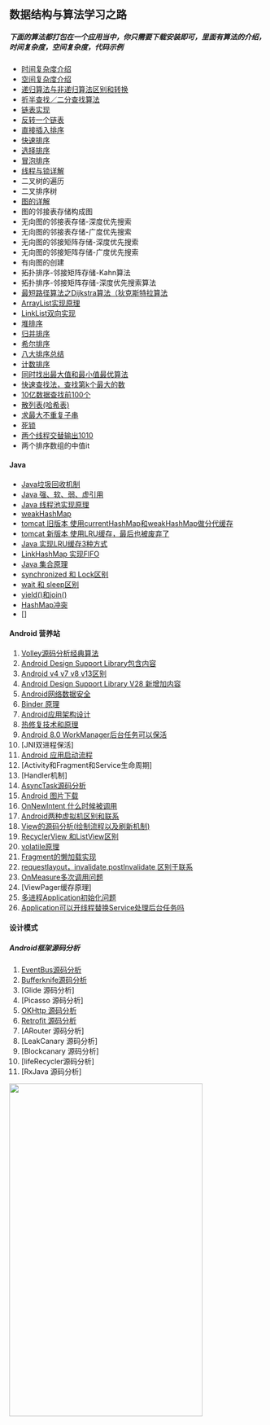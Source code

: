 ## 数据结构与算法学习之路

##### 下面的算法都打包在一个应用当中，你只需要下载安装即可，里面有算法的介绍，时间复杂度，空间复杂度，代码示例

- [时间复杂度介绍](https://github.com/UCodeUStory/DataStructure/blob/master/app/src/main/java/com/wangpos/datastructure/sort/TimeComplexityActivity.java)
- [空间复杂度介绍](https://github.com/UCodeUStory/DataStructure/blob/master/app/src/main/java/com/wangpos/datastructure/sort/SpaceComplexityActivity.java)
- [递归算法与非递归算法区别和转换](https://github.com/UCodeUStory/DataStructure/blob/master/app/src/main/java/com/wangpos/datastructure/sort/RecursionActivity.java)
- [折半查找／二分查找算法](https://github.com/UCodeUStory/DataStructure/blob/master/app/src/main/java/com/wangpos/datastructure/sort/RecursionActivity.java)
- [链表实现](https://github.com/UCodeUStory/DataStructure/blob/master/app/src/main/java/com/wangpos/datastructure/sort/EasyLinkListActivity.java)
- [反转一个链表](https://github.com/UCodeUStory/DataStructure/blob/master/app/src/main/java/com/wangpos/datastructure/sort/EasyLinkListReverseActivity.java)
- [直接插入排序](https://github.com/UCodeUStory/DataStructure/blob/master/app/src/main/java/com/wangpos/datastructure/sort/DirectInsertSortActivity.java)
- [快速排序](https://github.com/UCodeUStory/DataStructure/blob/master/app/src/main/java/com/wangpos/datastructure/sort/QuickSortActivity.java)
- [选择排序](https://github.com/UCodeUStory/DataStructure/blob/master/app/src/main/java/com/wangpos/datastructure/sort/OptionSortActivity.java)
- [冒泡排序](https://github.com/UCodeUStory/DataStructure/blob/master/app/src/main/java/com/wangpos/datastructure/sort/BubbleSortActivity.java)
- [线程与锁详解](https://github.com/UCodeUStory/DataStructure/blob/master/app/src/main/java/com/wangpos/datastructure/java/JavaThreadActivity.java)
- 二叉树的遍历
- 二叉排序树
- [图的详解](https://github.com/UCodeUStory/DataStructure/blob/master/sources/tu.md)
- 图的邻接表存储构成图
- 无向图的邻接表存储-深度优先搜索
- 无向图的邻接表存储-广度优先搜索
- 无向图的邻接矩阵存储-深度优先搜索
- 无向图的邻接矩阵存储-广度优先搜索
- 有向图的创建
- 拓扑排序-邻接矩阵存储-Kahn算法
- 拓扑排序-邻接矩阵存储-深度优先搜索算法
- [最短路径算法之Dijkstra算法（狄克斯特拉算法](https://github.com/UCodeUStory/DataStructure/blob/master/app/src/main/java/com/wangpos/datastructure/graph/DjstaActivity.java)
- [ArrayList实现原理](https://github.com/UCodeUStory/DataStructure/blob/master/app/src/main/java/com/wangpos/datastructure/java/mylist/CJArrayList.java)
- [LinkList双向实现](https://github.com/UCodeUStory/DataStructure/blob/master/app/src/main/java/com/wangpos/datastructure/java/mylist/CJArrayList.java)
- [堆排序](https://github.com/UCodeUStory/DataStructure/blob/master/app/src/main/java/com/wangpos/datastructure/sort/HeapSortActivity.java)
- [归并排序](https://github.com/UCodeUStory/DataStructure/blob/master/app/src/main/java/com/wangpos/datastructure/sort/MergeSortActivity.java)
- [希尔排序](https://github.com/UCodeUStory/DataStructure/blob/master/app/src/main/java/com/wangpos/datastructure/sort/ShellSortActivity.java)
- [八大排序总结](https://github.com/UCodeUStory/DataStructure/blob/master/app/src/main/java/com/wangpos/datastructure/sort/EightSortDescriptionActivity.java)
- [计数排序](https://github.com/UCodeUStory/DataStructure/blob/master/app/src/main/java/com/wangpos/datastructure/sort/CountSortActivity.java)
- [同时找出最大值和最小值最优算法](https://github.com/UCodeUStory/DataStructure/blob/master/app/src/main/java/com/wangpos/datastructure/sort/MaxMinSelectActivity.java)
- [快速查找法，查找第k个最大的数](https://github.com/UCodeUStory/DataStructure/blob/master/app/src/main/java/com/wangpos/datastructure/sort/SelectIndexDataActivity.java)
- [10亿数据查找前100个](https://github.com/UCodeUStory/DataStructure/blob/master/app/src/main/java/com/wangpos/datastructure/sort/MaxDataSelectDataActivity.java)
- [散列表(哈希表)](https://github.com/UCodeUStory/DataStructure/blob/master/hashtable.md)
- [求最大不重复子串](https://github.com/UCodeUStory/DataStructure/blob/master/app/src/main/java/com/wangpos/datastructure/other/MaxSubStringActivity.java)
- [死锁](https://github.com/UCodeUStory/DataStructure/blob/master/app/src/main/java/com/wangpos/datastructure/java/DeadLockDemo.java)
- [两个线程交替输出1010](https://github.com/UCodeUStory/DataStructure/blob/master/app/src/main/java/com/wangpos/datastructure/java/ThreadOneZero.java)
- 两个排序数组的中值it 

#### Java 
- [Java垃圾回收机制](https://github.com/UCodeUStory/DataStructure/blob/master/sources/JavaGarbageCollection.md)
- [Java 强、软、弱、虚引用](https://github.com/UCodeUStory/DataStructure/blob/master/sources/reference.md)
- [Java 线程池实现原理](https://github.com/UCodeUStory/DataStructure/blob/master/sources/thread_principle.md)
- [weakHashMap](https://github.com/UCodeUStory/DataStructure/blob/master/sources/weakHashMap.md)
- [tomcat 旧版本  使用currentHashMap和weakHashMap做分代缓存](https://github.com/UCodeUStory/DataStructure/blob/master/sources/tomcat_cache.java)
- [tomcat 新版本 使用LRU缓存，最后也被废弃了](https://github.com/UCodeUStory/DataStructure/blob/master/sources/tomcat_lru_cache.java)
- [Java 实现LRU缓存3种方式 ](https://github.com/UCodeUStory/DataStructure/blob/master/sources/lru.md)
- [LinkHashMap 实现FIFO](https://github.com/UCodeUStory/DataStructure/blob/master/sources/fifo.md)
- [Java 集合原理](http://wiki.jikexueyuan.com/project/java-collection/hashset.html)
- [synchronized 和 Lock区别](https://github.com/UCodeUStory/DataStructure/blob/master/sources/synchronized_lock.md)
- [wait 和 sleep区别](https://github.com/UCodeUStory/DataStructure/blob/master/sources/wait_sleep.md)
- [yield()和join()](https://github.com/UCodeUStory/DataStructure/blob/master/sources/yield_join.md)
- [HashMap冲突](https://github.com/UCodeUStory/DataStructure/blob/master/sources/hash_confict.md)
- []

#### Android 营养站
1. [Volley源码分析经典算法](https://github.com/UCodeUStory/DataStructure/blob/master/sources/volley_algorithm.md)
2. [Android Design Support Library包含内容](https://github.com/UCodeUStory/DataStructure/blob/master/sources/adsl.md)
3. [Android v4 v7 v8 v13区别](https://github.com/UCodeUStory/DataStructure/blob/master/sources/v4_v7_v8_v13.md)
4. [Android Design Support Library V28 新增加内容](https://github.com/UCodeUStory/DataStructure/blob/master/sources/design_v28.md)
5. [Android网络数据安全](https://github.com/UCodeUStory/DataStructure/blob/master/sources/netsafe.md)
6. [Binder 原理](https://github.com/UCodeUStory/DataStructure/blob/master/sources/Binder.md)
7. [Android应用架构设计](https://github.com/UCodeUStory/DataStructure/blob/master/sources/frame.md)
8. [热修复技术和原理](https://github.com/UCodeUStory/DataStructure/blob/master/sources/hotfix.md)
9. [Android 8.0 WorkManager后台任务可以保活](https://github.com/UCodeUStory/DataStructure/blob/master/sources/workmanager.md)
10. [JNI双进程保活]
11. [Android 应用启动流程](https://github.com/UCodeUStory/DataStructure/blob/master/sources/app_start_step.md)
12. [Activity和Fragment和Service生命周期]
13. [Handler机制]
14. [AsyncTask源码分析](https://github.com/UCodeUStory/DataStructure/blob/master/sources/asynctask.md)                                                                                                                   
15. [Android 图片下载](https://github.com/UCodeUStory/DataStructure/blob/master/sources/imagedownload.md)
16. [OnNewIntent 什么时候被调用](https://github.com/UCodeUStory/DataStructure/blob/master/sources/activity_onnewIntent.md)
17. [Android两种虚拟机区别和联系](https://github.com/UCodeUStory/DataStructure/blob/master/sources/davik_art.md)
18. [View的源码分析(绘制流程以及刷新机制)](https://github.com/UCodeUStory/DataStructure/blob/master/sources/view_root.md)
19. [RecyclerView 和ListView区别](https://github.com/UCodeUStory/DataStructure/blob/master/sources/recyclerView_listview.md)
20. [volatile原理](https://github.com/UCodeUStory/DataStructure/blob/master/sources/volatile.md)
21. [Fragment的懒加载实现](https://github.com/UCodeUStory/DataStructure/blob/master/sources/fragment_lazy_load.md)
22. [requestlayout，invalidate,postInvalidate 区别于联系](https://github.com/UCodeUStory/DataStructure/blob/master/sources/requestlayout_invalidate_postInvalidate.md)
23. [OnMeasure多次调用问题](https://github.com/UCodeUStory/DataStructure/blob/master/sources/onMeasure.md)
24. [ViewPager缓存原理]
25. [多进程Application初始化问题](https://github.com/UCodeUStory/DataStructure/blob/master/sources/application.md)
26. [Application可以开线程替换Service处理后台任务吗](https://github.com/UCodeUStory/DataStructure/blob/master/sources/application_service.md)
#### 设计模式


##### Android框架源码分析
1. [EventBus源码分析](https://github.com/UCodeUStory/DataStructure/blob/master/sources/eventbus.md)
2. [Bufferknife源码分析](https://github.com/UCodeUStory/DataStructure/blob/master/sources/butterknife.md)
3. [Glide 源码分析]
4. [Picasso 源码分析]
5. [OKHttp 源码分析](https://github.com/UCodeUStory/DataStructure/blob/master/sources/okhttp.md)
6. [Retrofit 源码分析](https://github.com/UCodeUStory/DataStructure/blob/master/sources/retrofit.md)
7. [ARouter 源码分析]
8. [LeakCanary 源码分析]
9. [Blockcanary 源码分析]
10. [lifeRecycler源码分析]
11. [RxJava 源码分析]




<img width="380" height="654" src="https://github.com/UCodeUStory/DataStructure/blob/master/menu.png"/>

